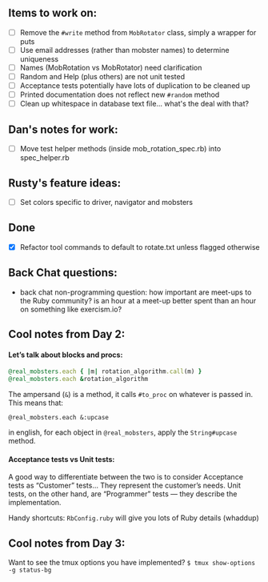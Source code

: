 ## Items to work on:
- [ ] Remove the `#write` method from `MobRotator` class, simply a wrapper for puts
- [ ] Use email addresses (rather than mobster names) to determine uniqueness
- [ ] Names (MobRotation vs MobRotator) need clarification
- [ ] Random and Help (plus others) are not unit tested
- [ ] Acceptance tests potentially have lots of duplication to be cleaned up
- [ ] Printed documentation does not reflect new `#random` method
- [ ] Clean up whitespace in database text file... what's the deal with that?

## Dan's notes for work:
- [ ] Move test helper methods (inside mob_rotation_spec.rb) into spec_helper.rb

## Rusty's feature ideas:
- [ ] Set colors specific to driver, navigator and mobsters

## Done
- [x] Refactor tool commands to default to rotate.txt unless flagged otherwise

## Back Chat questions:
- back chat non-programming question: how important are meet-ups to the Ruby community? is an hour at a meet-up better spent than an hour on something like exercism.io?

## Cool notes from Day 2:

#### Let’s talk about blocks and procs:

```Ruby
@real_mobsters.each { |m| rotation_algorithm.call(m) }
@real_mobsters.each &rotation_algorithm
```

The ampersand (`&`) is a method, it calls `#to_proc` on whatever is passed in. This means that:

`@real_mobsters.each &:upcase`

in english, for each object in `@real_mobsters`, apply the `String#upcase` method.

#### Acceptance tests vs Unit tests:

A good way to differentiate between the two is to consider Acceptance tests as “Customer” tests… They represent the customer’s needs. Unit tests, on the other hand, are “Programmer” tests — they describe the implementation.

Handy shortcuts: `RbConfig.ruby` will give you lots of Ruby details (whaddup)

## Cool notes from Day 3:

Want to see the tmux options you have implemented? `$ tmux show-options -g status-bg`
